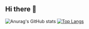 ## Hi there 👋

![Anurag's GitHub stats](https://github-readme-stats.vercel.app/api?username=anuraghazra&show_icons=true&theme=dark)
[![Top Langs](https://github-readme-stats.vercel.app/api/top-langs/?username=lnr273)](https://github.com/anuraghazra/github-readme-stats)

